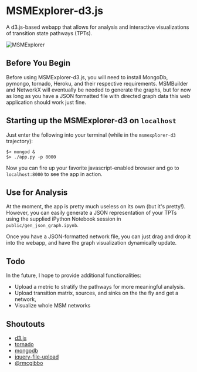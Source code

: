 MSMExplorer-d3.js
=================

A d3.js-based webapp that allows for analysis and interactive visualizations of transition state pathways (TPTs).

![MSMExplorer](https://raw.github.com/cxhernandez/msmexplorer-d3/master/images/example.png)

Before You Begin
----------------
Before using MSMExplorer-d3.js, you will need to install MongoDb, pymongo, tornado, Heroku, and their respective requirements. MSMBuilder and NetworkX will eventually be needed to generate the graphs, but for now as long as you have a JSON formatted file with directed graph data this web application should work just fine.


Starting up the MSMExplorer-d3 on ``localhost``
----------------
Just enter the following into your terminal (while in the ``msmexplorer-d3`` trajectory):

````
$> mongod &
$> ./app.py -p 8000
````

Now you can fire up your favorite javascript-enabled browser and go to ``localhost:8000`` to see the app in action.

Use for Analysis
----------------
At the moment, the app is pretty much useless on its own (but it's pretty!). However, you can easily generate a JSON representation of your TPTs using the supplied iPython Notebook session in ``public/gen_json_graph.ipynb``.

Once you have a JSON-formatted network file, you can just drag and drop it into the webapp, and have the graph visualization dynamically update. 

Todo
---------------

In the future, I hope to provide additional functionalities:

+ Upload a metric to stratify the pathways for more meaningful analysis.
+ Upload transition matrix, sources, and sinks on the the fly and get a network,
+ Visualize whole MSM networks

Shoutouts
----------------

- [d3.js](http://d3js.org/)
- [tornado](http://www.tornadoweb.org/en/stable/)
- [mongodb](http://www.mongodb.org/)
- [jquery-file-upload](https://github.com/blueimp/jQuery-File-Upload)
- [@rmcgibbo](https://github.com/rmcgibbo)
